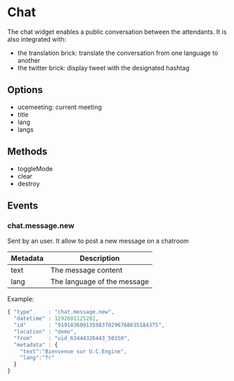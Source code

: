 # Chat

The chat widget enables a public conversation between the attendants.
It is also integrated with:

* the translation brick: translate the conversation from one language to another
* the twitter brick: display tweet with the designated hashtag

## Options

* ucemeeting: current meeting
* title
* lang
* langs

## Methods

* toggleMode
* clear
* destroy

## Events
### chat.message.new

Sent by an user. It allow to post a new message on a chatroom

Metadata       | Description
---------------|-------------------------------------------------------------------------------------------------------
text           | The message content
lang           | The language of the message

Example:

```javascript
{ "type"     : "chat.message.new",
  "datetime" : 1292601125202,
  "id"       : "91918360913598370296768635184375",
  "location" : "demo",
  "from"     : "uid_63444326443_50150",
  "metadata" : {
    "text":"Bienvenue sur U.C.Engine",
    "lang":"fr"
  }
}
```
